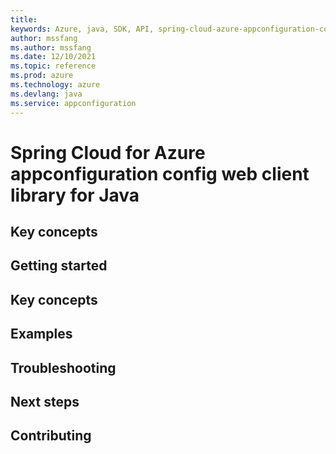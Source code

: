 ```yaml
---
title: 
keywords: Azure, java, SDK, API, spring-cloud-azure-appconfiguration-config-web, appconfiguration
author: mssfang
ms.author: mssfang
ms.date: 12/10/2021
ms.topic: reference
ms.prod: azure
ms.technology: azure
ms.devlang: java
ms.service: appconfiguration
---
```

# Spring Cloud for Azure appconfiguration config web client library for Java

## Key concepts
## Getting started
## Key concepts
## Examples
## Troubleshooting
## Next steps
## Contributing

